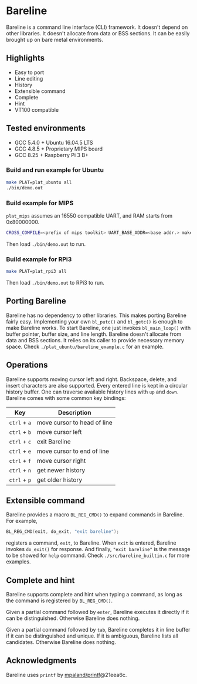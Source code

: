 # Bareline
Bareline is a command line interface (CLI) framework. It doesn't depend on other libraries. It doesn't allocate from data or BSS sections. It can be easily brought up on bare metal environments.

## Highlights
* Easy to port
* Line editing
* History
* Extensible command
* Complete
* Hint
* VT100 compatible

## Tested environments
* GCC 5.4.0 + Ubuntu 16.04.5 LTS
* GCC 4.8.5 + Proprietary MIPS board
* GCC 8.25 + Raspberry Pi 3 B+

### Build and run example for Ubuntu
```bash
make PLAT=plat_ubuntu all
./bin/demo.out
```
### Build example for MIPS
`plat_mips` assumes an 16550 compatible UART, and RAM starts from 0x80000000.
```bash
CROSS_COMPILE=<prefix of mips toolkit> UART_BASE_ADDR=<base addr.> make PLAT=plat_mips all
```
Then load `./bin/demo.out` to run.

### Build example for RPi3
```bash
make PLAT=plat_rpi3 all
```
Then load `./bin/demo.out` to RPi3 to run.

## Porting Bareline
Bareline has no dependency to other libraries. This makes porting Bareline fairly easy. Implementing your own `bl_putc()` and `bl_getc()` is enough to make Bareline works.
To start Bareline, one just invokes `bl_main_loop()` with buffer pointer, buffer size, and line length. Bareline doesn't allocate from data and BSS sections. It relies on its caller to provide necessary memory space.
Check `./plat_ubuntu/bareline_example.c` for an example.

## Operations
Bareline supports moving cursor left and right. Backspace, delete, and insert characters are also supported.
Every entered line is kept in a circular history buffer. One can traverse available history lines with `up` and `down`.
Bareline comes with some common key bindings:

| Key | Description |
| --- | --- |
| `ctrl` + `a` | move cursor to head of line |
| `ctrl` + `b` | move cursor left |
| `ctrl` + `c` | exit Bareline |
| `ctrl` + `e` | move cursor to end of line |
| `ctrl` + `f` | move cursor right |
| `ctrl` + `n` | get newer history |
| `ctrl` + `p` | get older history |

## Extensible command
Bareline provides a macro `BL_REG_CMD()` to expand commands in Bareline. For example,
```c
BL_REG_CMD(exit, do_exit, "exit bareline");
```
registers a command, `exit`, to Bareline. When `exit` is entered, Bareline invokes `do_exit()` for response. And finally, `"exit bareline"` is the message to be showed for `help` command. Check `./src/bareline_builtin.c` for more examples.

## Complete and hint
Bareline supports complete and hint when typing a command, as long as the command is registered by `BL_REG_CMD()`.

Given a partial command followed by `enter`, Bareline executes it directly if it can be distinguished. Otherwise Bareline does nothing.

Given a partial command followed by `tab`, Bareline completes it in line buffer if it can be distinguished and unique. If it is ambiguous, Bareline lists all candidates. Otherwise Bareline does nothing.

## Acknowledgments
Bareline uses `printf` by [mpaland/printf](https://github.com/mpaland/printf)@21eea6c.
